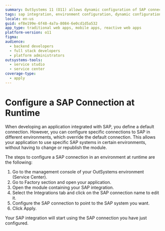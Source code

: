 ```yaml
---
summary: OutSystems 11 (O11) allows dynamic configuration of SAP connections at runtime to adapt to different environments without republishing modules.
tags: sap integration, environment configuration, dynamic configuration, service center, runtime configuration
locale: en-us
guid: ef8e199e-6f48-4a7a-8084-6e0cd1d5a532
app_type: traditional web apps, mobile apps, reactive web apps
platform-version: o11
figma:
audience:
  - backend developers
  - full stack developers
  - platform administrators
outsystems-tools:
  - service studio
  - service center
coverage-type:
  - apply
---
```


# Configure a SAP Connection at Runtime

When developing an application integrated with SAP, you define a default connection. However, you can configure specific connections to SAP in different environments, which override the default connection. This allows your application to use specific SAP systems in certain environments, without having to change or republish the module.

The steps to configure a SAP connection in an environment at runtime are the following:

1. Go to the management console of your OutSystems environment (Service Center).
1. Go to Factory section and open your application.
1. Open the module containing your SAP integration.
1. Select the Integrations tab and click on the SAP connection name to edit it.
1. Configure the SAP connection to point to the SAP system you want.
1. Click Apply.

Your SAP integration will start using the SAP connection you have just configured.
